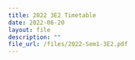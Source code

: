 ```yaml
---
title: 2022 3E2 Timetable
date: 2022-06-20
layout: file
description: ""
file_url: /files/2022-Sem1-3E2.pdf
---
```

